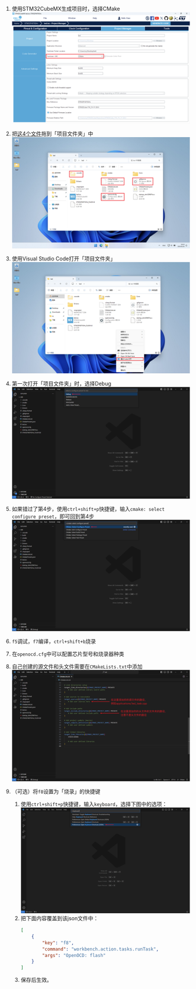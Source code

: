 1. 使用STM32CubeMX生成项目时，选择CMake
![](imgs/select_cmake.png)

2. 把[这4个文件](files/)拖到「项目文件夹」中
![](imgs/drag_files.png)

3. 使用Visual Studio Code打开「项目文件夹」
![](imgs/open_with_code.png)

4. 第一次打开「项目文件夹」时，选择Debug
![](imgs/select_debug.png)

5. 如果错过了第4步，使用`ctrl+shift+p`快捷键，输入`cmake: select configure preset`，即可回到第4步
![](imgs/select_preset.png)

6. `f5`调试，`f7`编译，`ctrl+shift+b`烧录

7. 在`openocd.cfg`中可以配置芯片型号和烧录器种类

8. 自己创建的源文件和头文件需要在`CMakeLists.txt`中添加
![](imgs/cmakelists.png)

9. （可选）将`f8`设置为「烧录」的快捷键
    1. 使用`ctrl+shift+p`快捷键，输入`keyboard`，选择下图中的选项：
    ![](imgs/open_keyboard_json.png)
    2. 把下面内容覆盖到该json文件中：
        ```json
        [
            {
                "key": "f8",
                "command": "workbench.action.tasks.runTask",
                "args": "OpenOCD: flash"
            }
        ]
        ```
    3. 保存后生效。
